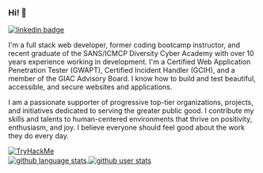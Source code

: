### Hi! 👋

<a href="https://www.linkedin.com/in/rochellealewis/" target="_blank">
  <img src="https://img.shields.io/badge/%20-rochellealewis-black?logo=linkedin&logoColor=ffffff&labelColor=blue" alt="linkedin badge">
</a>

I'm a full stack web developer, former coding bootcamp instructor, and recent graduate of the SANS/ICMCP Diversity Cyber Academy with over 10 years experience working in development. I'm a Certified Web Application Penetration Tester (GWAPT), Certified Incident Handler (GCIH), and a member of the GIAC Advisory Board. I know how to build and test beautiful, accessible, and secure websites and applications.

I am a passionate supporter of progressive top-tier organizations, projects, and initiatives dedicated to serving the greater public good. I contribute my skills and talents to human-centered environments that thrive on positivity, enthusiasm, and joy. I believe everyone should feel good about the work they do every day.

<div>
  <a href="https://tryhackme.com/p/spaceburrito187" target="_blank">
    <img align="center" src="https://tryhackme-badges.s3.amazonaws.com/spaceburrito187.png" alt="TryHackMe">
  </a>
</div>
<a href="https://github.com/anuraghazra/github-readme-stats" target="_blank">
  <img align="center" src="https://github-readme-stats.vercel.app/api/top-langs/?username=rochellelewis&theme=radical&layout=compact&langs_count=6" alt="github language stats">
</a>
<a href="https://github.com/anuraghazra/github-readme-stats" target="_blank">
  <img align="center" src="https://github-readme-stats.vercel.app/api?username=rochellelewis&count_private=true&show_icons=true&theme=radical" alt="github user stats">
</a>
